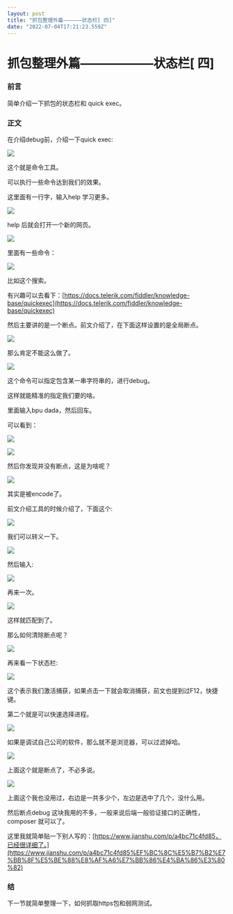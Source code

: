 ```yaml
---
layout: post
title: "抓包整理外篇——————状态栏[ 四]"
date: "2022-07-04T17:21:23.559Z"
---
```

抓包整理外篇——————状态栏\[ 四\]
=====================

### 前言

简单介绍一下抓包的状态栏和 quick exec。

### 正文

在介绍debug前，介绍一下quick exec:

![](https://img2022.cnblogs.com/blog/1289794/202207/1289794-20220705001511158-774857223.png)

这个就是命令工具。

可以执行一些命令达到我们的效果。

这里面有一行字，输入help 学习更多。

![](https://img2022.cnblogs.com/blog/1289794/202207/1289794-20220705001654438-186557756.png)

help 后就会打开一个新的网页。

![](https://img2022.cnblogs.com/blog/1289794/202207/1289794-20220705001731894-1278971000.png)

里面有一些命令：

![](https://img2022.cnblogs.com/blog/1289794/202207/1289794-20220705001939839-309845948.png)

比如这个搜索。

有兴趣可以去看下：[https://docs.telerik.com/fiddler/knowledge-base/quickexec](https://docs.telerik.com/fiddler/knowledge-base/quickexec)

然后主要讲的是一个断点。前文介绍了，在下面这样设置的是全局断点。

![](https://img2022.cnblogs.com/blog/1289794/202207/1289794-20220705002120115-767779933.png)

那么肯定不能这么做了。

![](https://img2022.cnblogs.com/blog/1289794/202207/1289794-20220705002231234-1574227990.png)

这个命令可以指定包含某一串字符串的，进行debug。

这样就能精准的指定我们要的啥。

里面输入bpu dada，然后回车。

可以看到：

![](https://img2022.cnblogs.com/blog/1289794/202207/1289794-20220705002429390-418870246.png)

![](https://img2022.cnblogs.com/blog/1289794/202207/1289794-20220705002703371-379361297.png)

然后你发现并没有断点，这是为啥呢？

![](https://img2022.cnblogs.com/blog/1289794/202207/1289794-20220705002727639-107544452.png)

其实是被encode了。

前文介绍工具的时候介绍了，下面这个:

![](https://img2022.cnblogs.com/blog/1289794/202207/1289794-20220705002821022-1618218799.png)

我们可以转义一下。

![](https://img2022.cnblogs.com/blog/1289794/202207/1289794-20220705002912340-2036350948.png)

然后输入:

![](https://img2022.cnblogs.com/blog/1289794/202207/1289794-20220705002926498-769044882.png)

再来一次。

![](https://img2022.cnblogs.com/blog/1289794/202207/1289794-20220705003009252-160140024.png)

这样就匹配到了。

那么如何清除断点呢？

![](https://img2022.cnblogs.com/blog/1289794/202207/1289794-20220705003123291-823784988.png)

再来看一下状态栏:

![](https://img2022.cnblogs.com/blog/1289794/202207/1289794-20220705003326434-1862337389.png)

这个表示我们激活捕获，如果点击一下就会取消捕获，前文也提到过F12，快捷键。

第二个就是可以快速选择进程。

![](https://img2022.cnblogs.com/blog/1289794/202207/1289794-20220705003429162-1775897757.png)

如果是调试自己公司的软件，那么就不是浏览器，可以过滤掉哈。

![](https://img2022.cnblogs.com/blog/1289794/202207/1289794-20220705003515300-22737896.png)

上面这个就是断点了，不必多说。

![](https://img2022.cnblogs.com/blog/1289794/202207/1289794-20220705003708593-336725850.png)

上面这个我也没用过，右边是一共多少个，左边是选中了几个，没什么用。

然后断点debug 这块我用的不多，一般来说后端一般验证接口的正确性，composer 就可以了。

这里我就简单贴一下别人写的：[https://www.jianshu.com/p/a4bc71c4fd85，已经很详细了。](https://www.jianshu.com/p/a4bc71c4fd85%EF%BC%8C%E5%B7%B2%E7%BB%8F%E5%BE%88%E8%AF%A6%E7%BB%86%E4%BA%86%E3%80%82)

### 结

下一节就简单整理一下，如何抓取https包和弱网测试。